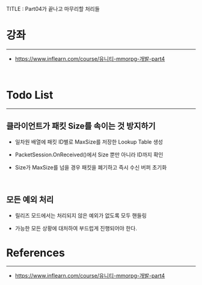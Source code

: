 TITLE : Part04가 끝나고 마무리할 처리들

# 강좌
---
- <https://www.inflearn.com/course/유니티-mmorpg-개발-part4>

<br>



# Todo List
---

## 클라이언트가 패킷 Size를 속이는 것 방지하기

- 일차원 배열에 패킷 ID별로 MaxSize를 저장한 Lookup Table 생성

- PacketSession.OnReceived()에서 Size 뿐만 아니라 ID까지 확인

- Size가 MaxSize를 넘을 경우 패킷을 폐기하고 즉시 수신 버퍼 초기화

<br>


## 모든 예외 처리

- 릴리즈 모드에서는 처리되지 않은 예외가 없도록 모두 핸들링

- 가능한 모든 상황에 대처하여 부드럽게 진행되어야 한다.






# References
---
- <https://www.inflearn.com/course/유니티-mmorpg-개발-part4>







